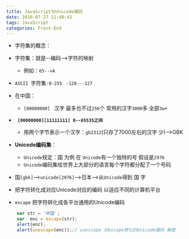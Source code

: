```yaml
---
title: JavaScript与Unicode编码
date: 2016-07-27 11:40:43
tags: JavaScript
categories: Front-End
---
```


- 字符集的概念：
- 字符集：就是--编码-->字符的映射
 
   - 例如：`65-->A`
 
-  `ASCII `字符集`:0-255` ` -128---127`
 
 <!--more-->
-  在中国：

   - `[00000000] ` 汉字 最多也不过`256`个 常用的汉字`3000`多 全部`3w+`

- **` [00000000][11111111] 0--65535之间`**
   - 用两个字节表示一个汉字：`gb2312`(只存了7000左右的汉字  少)-->GBK

- **Unicode编码集**：

  - `Unicode`规定：国 为例 在 `Unicode`有一个独特的号 假设是`2976`
  - `Unicode`编码集给世界上大部分的语言每个字符都分配了一个号码

- 国`[gbk]`-->`unicode[2976]`-->日本-->从`Unicode`得到 国 字

 - 把字符转化成对应Unicode对应的编码 以适应不同的计算机平台


- `escape`  把字符转化成各平台通用的Unicode编码

```javascript
	var str = '中国';
	var  enc = escape(str);
	alert(enc);
	alert(unescape(enc));// unescape 对escape转化的Unicode编码 解密
```
